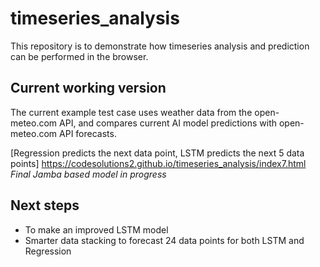 # timeseries_analysis

This repository is to demonstrate how timeseries analysis and prediction can be performed in the browser.

## Current working version
The current example test case uses weather data from the open-meteo.com API, and compares current AI model predictions with open-meteo.com API forecasts.

[Regression predicts the next data point, LSTM predicts the next 5 data points] https://codesolutions2.github.io/timeseries_analysis/index7.html *Final Jamba based model in progress*


## Next steps
- To make an improved LSTM model
- Smarter data stacking to forecast 24 data points for both LSTM and Regression
